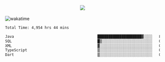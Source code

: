 <h1 align="center">
  <img src="https://readme-typing-svg.herokuapp.com/?font=Righteous&size=35&center=true&vCenter=true&width=500&height=70&duration=4000&lines=Hi!+%F0%9F%91%8B+I%27m+Ali%20Osman!;" />
</h1>


![wakatime](https://wakatime.com/share/@aliosmanoktar/3a8ffe71-6da4-4964-913b-2f09afbe53bf.svg?cache=none)
<!--START_SECTION:waka-->

```txt
Total Time: 4,954 hrs 44 mins

Java                                      ████████████████████▓░░░░   82.97 %
SQL                                       █▒░░░░░░░░░░░░░░░░░░░░░░░   05.79 %
XML                                       ▓░░░░░░░░░░░░░░░░░░░░░░░░   02.17 %
TypeScript                                ▒░░░░░░░░░░░░░░░░░░░░░░░░   01.77 %
Dart                                      ▒░░░░░░░░░░░░░░░░░░░░░░░░   01.40 %
```

<!--END_SECTION:waka-->


